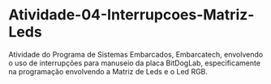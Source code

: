 # Atividade-04-Interrupcoes-Matriz-Leds
Atividade do Programa de Sistemas Embarcados, Embarcatech, envolvendo o uso de interrupções para manuseio da placa BitDogLab, especificamente na programação envolvendo a Matriz de Leds e o Led RGB.
